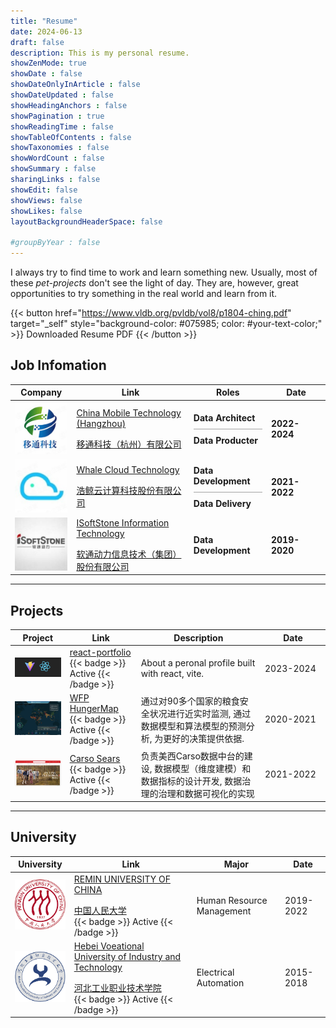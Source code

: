 ```yaml
---
title: "Resume"
date: 2024-06-13
draft: false
description: This is my personal resume.
showZenMode: true
showDate : false
showDateOnlyInArticle : false
showDateUpdated : false
showHeadingAnchors : false
showPagination : true
showReadingTime : false
showTableOfContents : false
showTaxonomies : false 
showWordCount : false
showSummary : false
sharingLinks : false
showEdit: false
showViews: false
showLikes: false
layoutBackgroundHeaderSpace: false

#groupByYear : false
---
```

I always try to find time to work and learn something new. Usually, most of these _pet-projects_ don't see the light of day. They are, however, great opportunities to try something in the real world and learn from it.

{{< button href="https://www.vldb.org/pvldb/vol8/p1804-ching.pdf" target="_self" style="background-color: #075985; color: #your-text-color;" >}}
Downloaded Resume PDF
{{< /button >}}


## Job Infomation
<table>
    <thead>
        <tr>
            <th>Company</th>
            <th>Link</th>
            <th>Roles</th>
            <th>Date</th>
        </tr>
    </thead>
    <tbody>
        <tr>
            <td style="vertical-align: middle;">
                <img class="customEntitityAlbum" style="background-color:transparent; width: 100px; height: auto;" src="com-yitong.png"/>
            </td>
            <td style="vertical-align: middle;">
                <a target="_blank" href="http://www.ytbig.com">
                    China Mobile Technology (Hangzhou)
                    </p>移通科技（杭州）有限公司
                </a>
                <!-- {{< badge >}}
                Last Job
                {{< /badge >}} -->
            </td>
            <td style="vertical-align: middle;">
                <span style="font-weight: bold;">Data Architect</span>
                <br/> 
                <div style="border-bottom: 1px solid #a3a3a3; margin: 9px 0;"></div>
                <span style="font-weight: bold;">Data Producter</span>
            </td>
            <td style="vertical-align: middle;">
                <span style="font-weight: bold;">2022-2024</span>
            </td>
        </tr>
        <tr>
            <td style="vertical-align: middle;">
                <img class="customEntitityAlbum" style="background-color:transparent; width: 100px; height: auto;" src="com-haojingyun.png"/>
            </td>
            <td style="vertical-align: middle;">
                <a target="_blank" href="https://www.iwhalecloud.com/">
                    Whale Cloud Technology 
                    </p>浩鲸云计算科技股份有限公司
                </a>
            </td>
            <td style="vertical-align: middle;">
                <span style="font-weight: bold;">Data Development</span>
                <br/> 
                <div style="border-bottom: 1px solid #a3a3a3; margin: 9px 0;"></div>
                <span style="font-weight: bold;">Data Delivery</span>
            </td>
            <td style="vertical-align: middle; width: 80px">
               <span style="font-weight: bold;">2021-2022</span>
            </td>
        </tr>
        <tr>
            <td style="vertical-align: middle;">
                <img class="customEntitityAlbum" style="background-color:transparent; width: 100px; height: auto;" src="com-isoftstone.png"/>
            </td>
            <td style="vertical-align: middle;">
                <a target="_blank" href="https://www.isoftstone.com">
                    ISoftStone Information Technology
                    </p>软通动力信息技术（集团）股份有限公司
                </a>
            </td>
            <td style="vertical-align: middle;">
                <span style="font-weight: bold;">Data Development</span>
            </td>
            <td style="vertical-align: middle;">
                <span style="font-weight: bold;">2019-2020</span>
            </td>
        </tr>
    </tbody>
</table>

---

## Projects

<table>
    <thead>
        <tr>
            <th>Project</th>
            <th>Link</th>
            <th>Description</th>
            <th>Date</th>
            <!-- <th>Company</th> -->
        </tr>
    </thead>
    <tbody>
        <tr>
            <td style="vertical-align: middle;">
                <img class="customEntitityAlbum" style="background-color:transparent; width: 100px; height: auto;" src="project-profile.png"/>
            </td>
            <td style="vertical-align: middle;">
                <a target="_blank" href="https://github.com/xuf-95/react-portfolio">react-portfolio</a>
                {{< badge >}}
                Active
                {{< /badge >}}
            </td>
            <td style="vertical-align: middle;">About a peronal profile built with react, vite.</td>
            <td style="vertical-align: middle; width: 90px;">
                2023-2024
            </td>
        </tr>
        <tr>
            <td style="vertical-align: middle;">
                <img class="customEntitityAlbum" style="background-color:transparent; width: 200px; height: auto;" src="./img/hunger-map.png"/>
            </td>
            <td style="vertical-align: middle; width: 100px;">
                <a target="_blank" href="https://hungermap.wfp.org/">WFP HungerMap</a><br/>
                {{< badge >}}
                Active
                {{< /badge >}}
            </td>
            <td style="vertical-align: middle;">通过对90多个国家的粮食安全状况进行近实时监测, 通过数据模型和算法模型的预测分析, 为更好的决策提供依据.</td>
            <td style="vertical-align: middle; width: 80px;">
                2020-2021
            </td>
        </tr>
        <tr>
            <td style="vertical-align: middle;">
                <img class="customEntitityAlbum" style="background-color:transparent; width: 200px; height: auto;" src="./img/pro-carso-sears-full.png"/>
            </td>
            <td style="vertical-align: middle;">
                <a target="_blank" href="https://www.sears.com.mx/">Carso Sears</a><br/>
                {{< badge >}}
                Active
                {{< /badge >}}
            </td>
            <td style="vertical-align: middle;">负责美西Carso数据中台的建设, 数据模型（维度建模）和数据指标的设计开发, 数据治理的治理和数据可视化的实现
</td>
            <td style="vertical-align: middle;">
               2021-2022
            </td>
        </tr>
    </tbody>
</table>


---

## University

<table>
    <thead>
        <tr>
            <th>University</th>
            <th>Link</th>
            <th>Major</th>
            <th>Date</th>
        </tr>
    </thead>
    <tbody>
        <tr>
            <td style="vertical-align: middle;">
                <img class="customEntitityAlbum" style="background-color:transparent; width: 100px; height: auto;" src="university1.png"/>
            </td>
            <td style="vertical-align: middle;">
                <a target="_blank" href="https://github.com/xuf-95/react-portfolio">
                    REMIN UNIVERSITY OF CHINA
                    </p>中国人民大学 
                </a><br/>  
                {{< badge >}}
                Active
                {{< /badge >}}
            </td>
            <td style="vertical-align: middle;">
                Human Resource Management
            </td>
            <td style="vertical-align: middle;">
                2019-2022
            </td>
        </tr>
        <tr>
            <td style="vertical-align: middle;">
                <img class="customEntitityAlbum" style="background-color:transparent; width: 100px; height: auto;" src="university2.png"/>
            </td>
            <td style="vertical-align: middle;">
                    <a target="_blank" href="https://www.hbcit.edu.cn/">Hebei Voeational University of Industry and Technology 
                    </p>河北工业职业技术学院
                </a><br/>
                {{< badge >}}
                Active
                {{< /badge >}}
            </td>
            <td style="vertical-align: middle;">
                Electrical Automation
            </td>
            <td style="vertical-align: middle;">
                2015-2018
            </td>
        </tr>
    </tbody>
</table>

